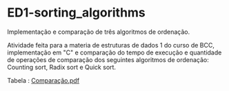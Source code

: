 # ED1-sorting_algorithms

Implementação e comparação de três algoritmos de ordenação.

Atividade feita para a materia de estruturas de dados 1 do curso de BCC, implementação em "C" e comparação do tempo de execução e quantidade de operações de comparação dos seguintes algoritmos de ordenação: Counting sort, Radix sort e Quick sort.

Tabela : [Comparação.pdf](https://github.com/EsnunAlfaer/ED1-sorting_algorithms/files/7482556/Comparacao.pdf)
